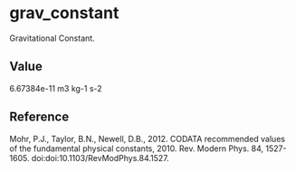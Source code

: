 # grav_constant

Gravitational Constant.

## Value

6.67384e-11 m3 kg-1 s-2

## Reference

Mohr, P.J., Taylor, B.N., Newell, D.B., 2012. CODATA recommended values of the fundamental physical constants, 2010. Rev. Modern Phys. 84, 1527-1605. doi:doi:10.1103/RevModPhys.84.1527.
